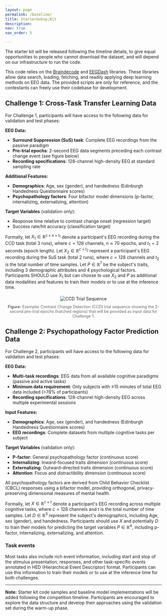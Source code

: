 ```yaml
---
layout: page
permalink: /baseline/
title: Starter&nbsp;Kit
description:  
nav: true
nav_order: 5

---
```


The starter kit will be released following the timeline details, to give equal opportunities to people who cannot download the dataset, and will depend on our infrastructure to run the code.

This code relies on the [Braindecode](https://braindecode.org) and [EEGDash](https://eegdash.org) libraries. These libraries allow data search, loading, fetching, and readily applying deep learning methods on EEG data. The provided scripts are only for reference, and the contestants can freely use their codebase for development.

## Challenge 1: Cross-Task Transfer Learning Data

For Challenge 1, participants will have access to the following data for validation and test phases:

**EEG Data:**
- **Surround Suppression (SuS) task**: Complete EEG recordings from the passive paradigm
- **Pre-trial epochs**: 2-second EEG data segments preceding each contrast change event (see figure below)
- **Recording specifications**: 128-channel high-density EEG at standard sampling rate

**Additional Features:**
- **Demographics**: Age, sex (gender), and handedness (Edinburgh Handedness Questionnaire scores)
- **Psychopathology factors**: Four bifactor model dimensions (p-factor, internalizing, externalizing, attention)

**Target Variables** (validation only):
- Response time relative to contrast change onset (regression target)
- Success rate/hit accuracy (classification target)

Formally, let $X_1 \in \mathbb{R}^{c \times n \times t_1}$ denote a participant's EEG recording during the CCD task (total 3 runs), where $c = 128$ channels, $n \approx 70$ epochs, and $t_1 = 2$ seconds (epoch length). Let $X_2 \in \mathbb{R}^{c \times t_2}$ represent a participant's EEG recording during the SuS task (total 2 runs), where $c = 128$ channels and $t_2$ is the total number of time samples. Let $P \in \mathbb{R}^7$ be the subject's traits, including 3 demographic attributes and 4 psychological factors. Participants SHOULD use $X_1$ but can choose to use $X_2$ and $P$ as additional data modalities and features to train their models or to use at the inference time.

<div style="text-align: center; margin: 20px 0;">
  <img src="https://eeg2025.github.io/assets/img/CCD_sequence.png" alt="CCD Trial Sequence" style="max-width: 80%; height: auto;">
  <p style="font-size: 0.9em; color: #666; margin-top: 10px;">
    <strong>Figure:</strong> Exemplar Contrast Change Detection (CCD) trial sequence showing the 2-second pre-trial epochs (hatched regions) that will be provided as input data for Challenge 1.
  </p>
</div>

## Challenge 2: Psychopathology Factor Prediction Data

For Challenge 2, participants will have access to the following data for validation and test phases:

**EEG Data:**
- **Multi-task recordings**: EEG data from all available cognitive paradigms (passive and active tasks)
- **Minimum data requirement**: Only subjects with ≥15 minutes of total EEG data included (>78% of participants)
- **Recording specifications**: 128-channel high-density EEG across multiple experimental sessions

**Input Features:**
- **Demographics**: Age, sex (gender), and handedness (Edinburgh Handedness Questionnaire scores)
- **EEG recordings**: Complete datasets from multiple cognitive tasks per subject

**Target Variables** (validation only):
- **P-factor**: General psychopathology factor (continuous score)
- **Internalizing**: Inward-focused traits dimension (continuous score) 
- **Externalizing**: Outward-directed traits dimension (continuous score)
- **Attention**: Focus and distractibility dimension (continuous score)

All psychopathology factors are derived from Child Behavior Checklist (CBCL) responses using a bifactor model, providing orthogonal, privacy-preserving dimensional measures of mental health.

Formally, let $X \in \mathbb{R}^{c \times t}$ denote a participant's EEG recording across multiple cognitive tasks, where $c = 128$ channels and $t$ is the total number of time samples. Let $D \in \mathbb{R}^3$ represent the subject's demographics, including Age, sex (gender), and handedness. Participants should use $X$ and potentially $D$ to train their models for predicting the target variables $P \in \mathbb{R}^4$, including p-factor, internalizing, externalizing, and attention.

### Task events
Most tasks also include rich event information, including start and stop of the stimulus presentation, responses, and other task-specific events annotated in HED (Hierarchical Event Descriptor) format. Participants can use this information to train their models or to use at the inference time for both challenges.

---

**Note:** Starter kit code samples and baseline model implementations will be added following the competition timeline. Participants are encouraged to explore the data structure and develop their approaches using the validation set during the warm-up phase.
